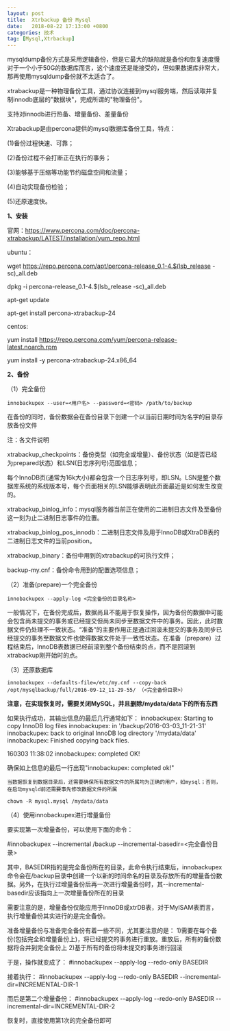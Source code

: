 ```yaml
---
layout: post
title:  Xtrbackup 备份 Mysql
date:   2018-08-22 17:13:00 +0800
categories: 技术
tag: [Mysql,Xtrbackup]
---
```



mysqldump备份方式是采用逻辑备份，但是它最大的缺陷就是备份和恢复速度慢对于一个小于50G的数据库而言，这个速度还是能接受的，但如果数据库非常大，那再使用mysqldump备份就不太适合了。

xtrabackup是一种物理备份工具，通过协议连接到mysql服务端，然后读取并复制innodb底层的"数据块"，完成所谓的"物理备份"。

支持对innodb进行热备、增量备份、差量备份

Xtrabackup是由percona提供的mysql数据库备份工具，特点：

(1)备份过程快速、可靠；

(2)备份过程不会打断正在执行的事务；

(3)能够基于压缩等功能节约磁盘空间和流量；

(4)自动实现备份检验；

(5)还原速度快。

**1、安装**

官网：https://www.percona.com/doc/percona-xtrabackup/LATEST/installation/yum_repo.html

ubuntu：

wget https://repo.percona.com/apt/percona-release_0.1-4.$(lsb_release -sc)_all.deb

dpkg -i percona-release_0.1-4.$(lsb_release -sc)_all.deb

apt-get update

apt-get install percona-xtrabackup-24

centos:

yum install https://repo.percona.com/yum/percona-release-latest.noarch.rpm

yum install -y percona-xtrabackup-24.x86_64

**2、备份**

（1）完全备份

`innobackupex --user=<用户名> --password=<密码> /path/to/backup`

在备份的同时，备份数据会在备份目录下创建一个以当前日期时间为名字的目录存放备份文件

注：各文件说明

xtrabackup_checkpoints：备份类型（如完全或增量）、备份状态（如是否已经为prepared状态）和LSN(日志序列号)范围信息；

每个InnoDB页(通常为16k大小)都会包含一个日志序列号，即LSN。LSN是整个数据库系统的系统版本号，每个页面相关的LSN能够表明此页面最近是如何发生改变的。

xtrabackup_binlog_info：mysql服务器当前正在使用的二进制日志文件及至备份这一刻为止二进制日志事件的位置。

xtrabackup_binlog_pos_innodb：二进制日志文件及用于InnoDB或XtraDB表的二进制日志文件的当前position。

xtrabackup_binary：备份中用到的xtrabackup的可执行文件；

backup-my.cnf：备份命令用到的配置选项信息；

（2）准备(prepare)一个完全备份

`innobackupex --apply-log <完全备份的目录名称>`

一般情况下，在备份完成后，数据尚且不能用于恢复操作，因为备份的数据中可能会包含尚未提交的事务或已经提交但尚未同步至数据文件中的事务。因此，此时数据文件仍处理不一致状态。“准备”的主要作用正是通过回滚未提交的事务及同步已经提交的事务至数据文件也使得数据文件处于一致性状态。在准备（prepare）过程结束后，InnoDB表数据已经前滚到整个备份结束的点，而不是回滚到xtrabackup刚开始时的点。

（3）还原数据库

`innobackupex --defaults-file=/etc/my.cnf --copy-back /opt/mysqlbackup/full/2016-09-12_11-29-55/ （<完全备份目录>）`

**注意，在实现恢复时，需要关闭MySQL，并且删除/mydata/data下的所有东西**

如果执行成功，其输出信息的最后几行通常如下：
innobackupex: Starting to copy InnoDB log files
innobackupex: in '/backup/2016-03-03_11-21-31'
innobackupex: back to original InnoDB log directory '/mydata/data'
innobackupex: Finished copying back files.

160303 11:38:02 innobackupex: completed OK!

确保如上信息的最后一行出现"innobackupex: completed ok!"

`当数据恢复到数据目录后，还需要确保所有数据文件的所属均为正确的用户，如mysql；否则，在启动mysqld前还需要事先修改数据文件的所属`

`chown -R mysql.mysql /mydata/data`

（4）使用innobackupex进行增量备份

要实现第一次增量备份，可以使用下面的命令：

#innobackupex --incremental /backup --incremental-basedir=<完全备份目录>

其中，BASEDIR指的是完全备份所在的目录，此命令执行结束后，innobackupex命令会在/backup目录中创建一个以新的时间命名的目录及存放所有的增量备份数据。另外，在执行过增量备份后再一次进行增量备份时，其--incremental-basedir应该指向上一次增量备份所在的目录

需要注意的是，增量备份仅能应用于InnoDB或xtrDB表，对于MyISAM表而言，执行增量备份其实进行的是完全备份。

准备增量备份与准备完全备份有着一些不同，尤其要注意的是：
1)需要在每个备份(包括完全和增量备份上)，将已经提交的事务进行重放。重放后，所有的备份数据将合并到完全备份上
2)基于所有的备份将未提交的事务进行回滚

于是，操作就变成了：
#innobackupex --apply-log --redo-only BASEDIR

接着执行：
#innobackupex --apply-log --redo-only BASEDIR --incremental-dir=INCREMENTAL-DIR-1

而后是第二个增量备份：
#innobackupex --apply-log --redo-only BASEDIR --incremental-dir=INCREMENTAL-DIR-2

恢复时，直接使用第1次的完全备份即可